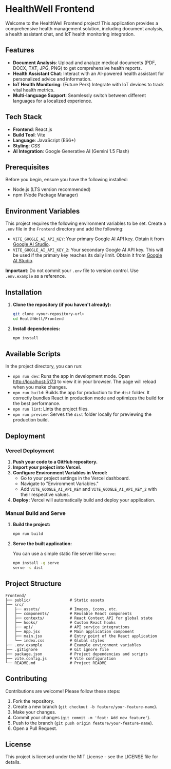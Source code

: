 # HealthWell Frontend

Welcome to the HealthWell Frontend project! This application provides a comprehensive health management solution, including document analysis, a health assistant chat, and IoT health monitoring integration.

## Features

- **Document Analysis**: Upload and analyze medical documents (PDF, DOCX, TXT, JPG, PNG) to get comprehensive health reports.
- **Health Assistant Chat**: Interact with an AI-powered health assistant for personalized advice and information.
- **IoT Health Monitoring**: (Future Perk) Integrate with IoT devices to track vital health metrics.
- **Multi-language Support**: Seamlessly switch between different languages for a localized experience.

## Tech Stack

- **Frontend**: React.js
- **Build Tool**: Vite
- **Language**: JavaScript (ES6+)
- **Styling**: CSS
- **AI Integration**: Google Generative AI (Gemini 1.5 Flash)

## Prerequisites

Before you begin, ensure you have the following installed:

- Node.js (LTS version recommended)
- npm (Node Package Manager)

## Environment Variables

This project requires the following environment variables to be set. Create a `.env` file in the `Frontend` directory and add the following:

- `VITE_GOOGLE_AI_API_KEY`: Your primary Google AI API key. Obtain it from [Google AI Studio](https://makersuite.google.com/app/apikey).
- `VITE_GOOGLE_AI_API_KEY_2`: Your secondary Google AI API key. This will be used if the primary key reaches its daily limit. Obtain it from [Google AI Studio](https://makersuite.google.com/app/apikey).

**Important**: Do not commit your `.env` file to version control. Use `.env.example` as a reference.

## Installation

1. **Clone the repository (if you haven't already):**

   ```bash
   git clone <your-repository-url>
   cd HealthWell/Frontend
   ```

2. **Install dependencies:**

   ```bash
   npm install
   ```

## Available Scripts

In the project directory, you can run:

- `npm run dev`: Runs the app in development mode. Open [http://localhost:5173](http://localhost:5173) to view it in your browser. The page will reload when you make changes.
- `npm run build`: Builds the app for production to the `dist` folder. It correctly bundles React in production mode and optimizes the build for the best performance.
- `npm run lint`: Lints the project files.
- `npm run preview`: Serves the `dist` folder locally for previewing the production build.

## Deployment

### Vercel Deployment

1. **Push your code to a GitHub repository.**
2. **Import your project into Vercel.**
3. **Configure Environment Variables in Vercel:**
   - Go to your project settings in the Vercel dashboard.
   - Navigate to "Environment Variables."
   - Add `VITE_GOOGLE_AI_API_KEY` and `VITE_GOOGLE_AI_API_KEY_2` with their respective values.
4. **Deploy:** Vercel will automatically build and deploy your application.

### Manual Build and Serve

1. **Build the project:**

   ```bash
   npm run build
   ```

2. **Serve the built application:**

   You can use a simple static file server like `serve`:

   ```bash
   npm install -g serve
   serve -s dist
   ```

## Project Structure

```
Frontend/
├── public/                 # Static assets
├── src/
│   ├── assets/             # Images, icons, etc.
│   ├── components/         # Reusable React components
│   ├── contexts/           # React Context API for global state
│   ├── hooks/              # Custom React hooks
│   ├── api/                # API service integrations
│   ├── App.jsx             # Main application component
│   ├── main.jsx            # Entry point of the React application
│   └── index.css           # Global styles
├── .env.example            # Example environment variables
├── .gitignore              # Git ignore file
├── package.json            # Project dependencies and scripts
├── vite.config.js          # Vite configuration
└── README.md               # Project README
```

## Contributing

Contributions are welcome! Please follow these steps:

1. Fork the repository.
2. Create a new branch (`git checkout -b feature/your-feature-name`).
3. Make your changes.
4. Commit your changes (`git commit -m 'feat: Add new feature'`).
5. Push to the branch (`git push origin feature/your-feature-name`).
6. Open a Pull Request.

## License

This project is licensed under the MIT License - see the LICENSE file for details.
